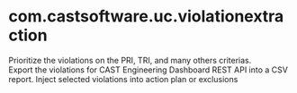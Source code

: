 # com.castsoftware.uc.violationextraction
Prioritize the violations on the PRI, TRI, and many others criterias.   
Export the violations for CAST Engineering Dashboard REST API into a CSV report.
Inject selected violations into action plan or exclusions